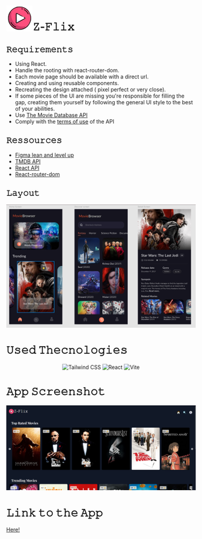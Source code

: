 
<img width="70" align="left" src="src/assets/logo (2).png" alt="logo"/>

# 𝚉-𝙵𝚕𝚒𝚡

## 𝚁𝚎𝚚𝚞𝚒𝚛𝚎𝚖𝚎𝚗𝚝𝚜
- Using React.
- Handle the rooting with react-router-dom.
- Each movie page should be available with a direct url.
- Creating and using reusable components.
- Recreating the design attached ( pixel perfect or very close).
- If some pieces of the UI are missing you're responsible for filling the gap, creating them yourself by following the general UI style to the best of your abilities.
- Use [The Movie Database API](https://developers.themoviedb.org/3/getting-started/introduction)
- Comply with the [terms of use](https://www.themoviedb.org/about/logos-attribution) of the API


## 𝚁𝚎𝚜𝚜𝚘𝚞𝚛𝚌𝚎𝚜  

- [Figma lean and level up](https://help.figma.com/hc/en-us)
- [TMDB API](https://developers.themoviedb.org/3/getting-started/introduction)
- [React API](https://beta.reactjs.org/)
- [React-router-dom](https://reactrouter.com/en/main)


## 𝙻𝚊𝚢𝚘𝚞𝚝
<img  src="src/assets/images/Screenshot 2024-08-27 235144.png" alt="layout"/>  


# 𝚄𝚜𝚎𝚍 𝚃𝚑𝚎𝚌𝚗𝚘𝚕𝚘𝚐𝚒𝚎𝚜 
<div align="center">
	<img width="50" src="https://user-images.githubusercontent.com/25181517/202896760-337261ed-ee92-4979-84c4-d4b829c7355d.png" alt="Tailwind CSS" title="Tailwind CSS"/>
	<img width="50" src="https://user-images.githubusercontent.com/25181517/183897015-94a058a6-b86e-4e42-a37f-bf92061753e5.png" alt="React" title="React"/>
	<img width="50" src="https://github-production-user-asset-6210df.s3.amazonaws.com/62091613/261395532-b40892ef-efb8-4b0e-a6b5-d1cfc2f3fc35.png" alt="Vite" title="Vite"/>
</div>

# 𝙰𝚙𝚙 𝚂𝚌𝚛𝚎𝚎𝚗𝚜𝚑𝚘𝚝
<img src="src/assets/images/Screenshot 2024-08-20 193027.png">

# 𝙻𝚒𝚗𝚔 𝚝𝚘 𝚝𝚑𝚎 𝙰𝚙𝚙
[Here!](https://movie-browser-zflix.vercel.app/)




